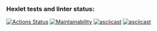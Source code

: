 ### Hexlet tests and linter status:
[![Actions Status](https://github.com/VarWaeR/frontend-project-44/workflows/hexlet-check/badge.svg)](https://github.com/VarWaeR/frontend-project-44/actions)
[![Maintainability](https://api.codeclimate.com/v1/badges/4159f8eb310feaecf3ab/maintainability)](https://codeclimate.com/github/VarWaeR/frontend-project-44/maintainability)
[![asciicast](https://asciinema.org/a/TLgAuH4I9rAumOCUEf66xkTqj.svg)](https://asciinema.org/a/TLgAuH4I9rAumOCUEf66xkTqj)
[![asciicast](https://asciinema.org/a/rihOMECrOpbXbctlMSuSSfaio.svg)](https://asciinema.org/a/rihOMECrOpbXbctlMSuSSfaio)
